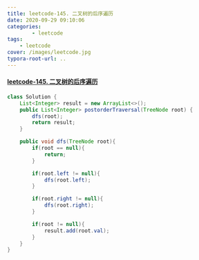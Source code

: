 ```yaml
---
title: leetcode-145. 二叉树的后序遍历
date: 2020-09-29 09:10:06
categories: 
		- leetcode
tags: 
	- leetcode
cover: /images/leetcode.jpg
typora-root-url: ..
---
```


#### [leetcode-145. 二叉树的后序遍历](https://leetcode-cn.com/problems/binary-tree-postorder-traversal/)

```java
class Solution {
    List<Integer> result = new ArrayList<>();
    public List<Integer> postorderTraversal(TreeNode root) {
        dfs(root);
        return result;
    }

    public void dfs(TreeNode root){
        if(root == null){
            return;
        }

        if(root.left != null){
            dfs(root.left);
        }

        if(root.right != null){
            dfs(root.right);
        }

        if(root != null){
            result.add(root.val);
        }
    }
}
```